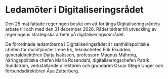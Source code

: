 # Ledamöter i Digitaliseringsrådet

Den 25 maj fattade regeringen beslut om att förlänga Digitaliseringsrådets arbete till och med den 31 december 2026\. Rådet bidrar till utveckling av regeringens strategiska arbete på digitaliseringsområdet.


De förordnade ledamöterna i Digitaliseringsrådet är samhällspolitiska chefen för molntjänster Irene Ek, teknikchefen Erik Ekudden, generaldirektören Darja Isaksson, professorn Magnus Mähring, näringspolitiska chefen Maria Rosendahl, digitaliseringschefen Patrik Sundström, verkställande direktören och grundaren Oscar Stege Unger och förbundsdirektören Åsa Zetterberg.
